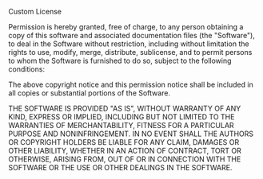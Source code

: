 Custom License

Permission is hereby granted, free of charge, to any person obtaining a copy
of this software and associated documentation files (the "Software"), to deal
in the Software without restriction, including without limitation the rights
to use, modify, merge, distribute, sublicense, and to permit 
persons to whom the Software is
furnished to do so, subject to the following conditions:

The above copyright notice and this permission notice shall be included in all
copies or substantial portions of the Software.

THE SOFTWARE IS PROVIDED "AS IS", WITHOUT WARRANTY OF ANY KIND, EXPRESS OR
IMPLIED, INCLUDING BUT NOT LIMITED TO THE WARRANTIES OF MERCHANTABILITY,
FITNESS FOR A PARTICULAR PURPOSE AND NONINFRINGEMENT. IN NO EVENT SHALL THE
AUTHORS OR COPYRIGHT HOLDERS BE LIABLE FOR ANY CLAIM, DAMAGES OR OTHER
LIABILITY, WHETHER IN AN ACTION OF CONTRACT, TORT OR OTHERWISE, ARISING FROM,
OUT OF OR IN CONNECTION WITH THE SOFTWARE OR THE USE OR OTHER DEALINGS IN THE
SOFTWARE.
